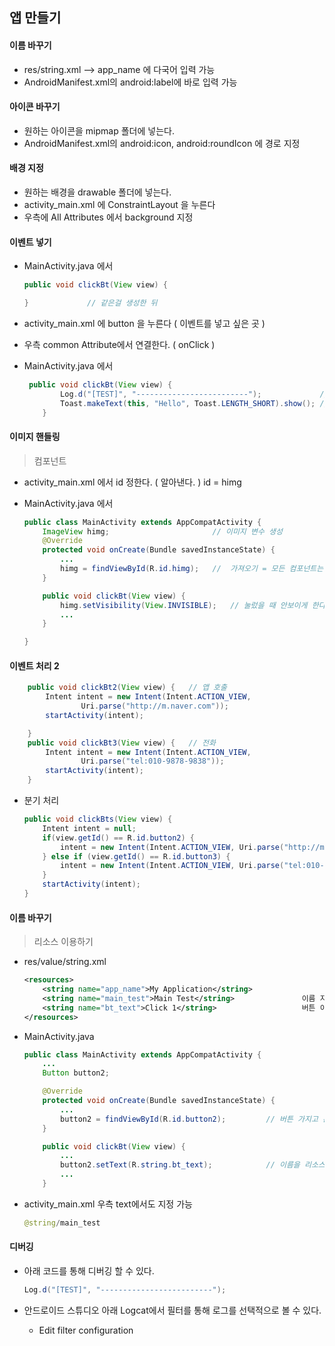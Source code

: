 ## 앱 만들기



#### 이름 바꾸기

* res/string.xml --> app_name 에 다국어 입력 가능
* AndroidManifest.xml의 android:label에 바로 입력 가능



#### 아이콘 바꾸기

* 원하는 아이콘을 mipmap 폴더에 넣는다.
* AndroidManifest.xml의 android:icon, android:roundIcon 에 경로 지정



#### 배경 지정

* 원하는 배경을 drawable 폴더에 넣는다.
* activity_main.xml 에 ConstraintLayout 을 누른다
* 우측에 All Attributes 에서 background 지정





#### 이벤트 넣기

* MainActivity.java 에서

  ```java
  public void clickBt(View view) {
  
  } 			// 같은걸 생성한 뒤
  ```

* activity_main.xml 에 button 을 누른다 ( 이벤트를 넣고 싶은 곳 )

* 우측 common Attribute에서 연결한다. ( onClick )

* MainActivity.java 에서

  ```java
   public void clickBt(View view) {
          Log.d("[TEST]", "-------------------------");				// 디버깅
          Toast.makeText(this, "Hello", Toast.LENGTH_SHORT).show();	// hello 창
      }
  ```

  



#### 이미지 핸들링

> 컴포넌트

* activity_main.xml 에서 id 정한다. ( 알아낸다. ) id = himg

* MainActivity.java 에서

  ```java
  public class MainActivity extends AppCompatActivity {
      ImageView himg;						// 이미지 변수 생성
      @Override
      protected void onCreate(Bundle savedInstanceState) {
          ...
          himg = findViewById(R.id.himg);	//	가져오기 = 모든 컴포넌트는 R에 있다.
      }
  
      public void clickBt(View view) {
          himg.setVisibility(View.INVISIBLE);	// 눌렀을 때 안보이게 한다.
          ...
      }
  
  }
  ```

  

#### 이벤트 처리 2

```java
    public void clickBt2(View view) {   // 앱 호출
        Intent intent = new Intent(Intent.ACTION_VIEW,
                Uri.parse("http://m.naver.com"));
        startActivity(intent);

    }
    public void clickBt3(View view) {   // 전화
        Intent intent = new Intent(Intent.ACTION_VIEW,
                Uri.parse("tel:010-9878-9838"));
        startActivity(intent);
    }
```

* 분기 처리

  ```java
  public void clickBts(View view) {
      Intent intent = null;
      if(view.getId() == R.id.button2) {
          intent = new Intent(Intent.ACTION_VIEW, Uri.parse("http://m.naver.com"));
      } else if (view.getId() == R.id.button3) {
          intent = new Intent(Intent.ACTION_VIEW, Uri.parse("tel:010-0000-0000"));
      }
      startActivity(intent);
  }
  ```

  

#### 이름 바꾸기

> 리소스 이용하기

* res/value/string.xml

  ```xml
  <resources>
      <string name="app_name">My Application</string>
      <string name="main_test">Main Test</string>				이름 지정
      <string name="bt_text">Click 1</string>					버튼 이름 지정
  </resources>
  ```

* MainActivity.java

  ```java
  public class MainActivity extends AppCompatActivity {
      ...
      Button button2;
  
      @Override
      protected void onCreate(Bundle savedInstanceState) {
          ...
          button2 = findViewById(R.id.button2);			// 버튼 가지고 온다.
      }
  
      public void clickBt(View view) {
          ...
          button2.setText(R.string.bt_text);			// 이름을 리소스에서 불러와 지정해 준다
          ...
      }
  ```

* activity_main.xml 우측 text에서도 지정 가능

  ```java
  @string/main_test
  ```

  

#### 디버깅

* 아래 코드를 통해 디버깅 할 수 있다.

  ```java
  Log.d("[TEST]", "-------------------------");
  ```

* 안드로이드 스튜디오 아래 Logcat에서 필터를 통해 로그를 선택적으로 볼 수 있다.

  * Edit filter configuration